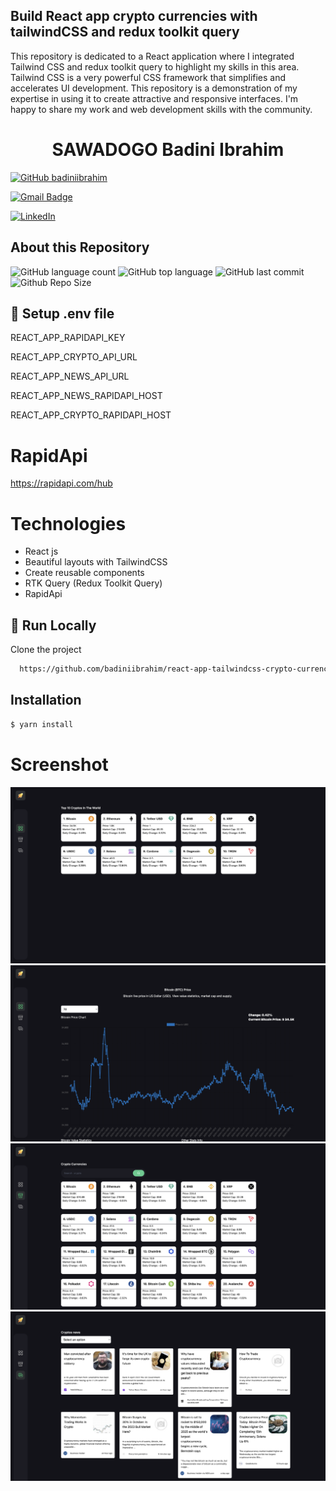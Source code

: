 ## Build React app crypto currencies with tailwindCSS and redux toolkit query
This repository is dedicated to a React application where I integrated Tailwind CSS and redux toolkit query to highlight my skills in this area. Tailwind CSS is a very powerful CSS framework that simplifies and accelerates UI development. This repository is a demonstration of my expertise in using it to create attractive and responsive interfaces. I'm happy to share my work and web development skills with the community.


 <h1 align="center">
  SAWADOGO Badini Ibrahim
</h1>

[![GitHub badiniibrahim](https://img.shields.io/github/followers/badiniibrahim?label=follow&style=social)](https://github.com/badiniibrahim)

[![Gmail Badge](https://img.shields.io/badge/-sawadogo.badiniibrahim@gmail.com-c14438?style=flat-square&logo=Gmail&logoColor=white&link=sawadogo.badiniibrahim@gmail.com)](mailto:sawadogo.badiniibrahim@gmail.com)

[![LinkedIn](https://img.shields.io/badge/linkedin-%230077B5.svg?style=for-the-badge&logo=linkedin&logoColor=white)](https://www.linkedin.com/in/badini-ibrahim-s-306b119b/)

## About this Repository
![GitHub language count](https://img.shields.io/github/languages/count/badiniibrahim/react-app-tailwindcss-crypto-currencies)
![GitHub top language](https://img.shields.io/github/languages/top/badiniibrahim/react-app-tailwindcss-crypto-currencies)
![GitHub last commit](https://img.shields.io/github/last-commit/badiniibrahim/react-app-tailwindcss-crypto-currencies)
![Github Repo Size](https://img.shields.io/github/repo-size/badiniibrahim/react-app-tailwindcss-crypto-currencies)

## 🔐 Setup .env file
REACT_APP_RAPIDAPI_KEY 

REACT_APP_CRYPTO_API_URL 

REACT_APP_NEWS_API_URL 

REACT_APP_NEWS_RAPIDAPI_HOST 

REACT_APP_CRYPTO_RAPIDAPI_HOST 

# RapidApi
https://rapidapi.com/hub

# Technologies
- React js
- Beautiful layouts with TailwindCSS
- Create reusable components
- RTK Query (Redux Toolkit Query)
- RapidApi

## :running: Run Locally

Clone the project

```bash
  https://github.com/badiniibrahim/react-app-tailwindcss-crypto-currencies.git
```
## Installation

```bash
$ yarn install
```
  
# Screenshot
![alt text](1.png)
![alt text](2.png)
![alt text](3.png)
![alt text](4.png)


